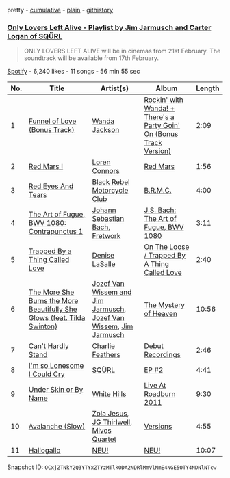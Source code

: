 pretty - [cumulative](/playlists/cumulative/0YX4v2yeHtc1Dz43CYfZub.md) - [plain](/playlists/plain/0YX4v2yeHtc1Dz43CYfZub) - [githistory](https://github.githistory.xyz/mackorone/spotify-playlist-archive/blob/main/playlists/plain/0YX4v2yeHtc1Dz43CYfZub)

### [Only Lovers Left Alive \- Playlist by Jim Jarmusch and Carter Logan of SQÜRL](https://open.spotify.com/playlist/0YX4v2yeHtc1Dz43CYfZub)

> ONLY LOVERS LEFT ALIVE will be in cinemas from 21st February\. The soundtrack will be available from 17th February.

[Spotify](https://open.spotify.com/user/spotify) - 6,240 likes - 11 songs - 56 min 55 sec

| No. | Title | Artist(s) | Album | Length |
|---|---|---|---|---|
| 1 | [Funnel of Love \(Bonus Track\)](https://open.spotify.com/track/56Q5bhJLNJa3I9nAByiZd1) | [Wanda Jackson](https://open.spotify.com/artist/5ZKMPRDHc7qElVJFh3uRqB) | [Rockin' with Wanda! + There's a Party Goin' On \(Bonus Track Version\)](https://open.spotify.com/album/3zvXcbuUy4YuOwWWC9ESYb) | 2:09 |
| 2 | [Red Mars I](https://open.spotify.com/track/0AK0FD89YWidzJzzkIkWim) | [Loren Connors](https://open.spotify.com/artist/0Ovok6Sv05ajU7frIiAR0l) | [Red Mars](https://open.spotify.com/album/0py888G7caEMpLOVzxSrcJ) | 1:56 |
| 3 | [Red Eyes And Tears](https://open.spotify.com/track/3pvTTAniXOLKWWtXn5sViP) | [Black Rebel Motorcycle Club](https://open.spotify.com/artist/1tpXaFf2F55E7kVJON4j4G) | [B.R.M.C.](https://open.spotify.com/album/5abOBUmWegGxl1YUi28ovw) | 4:00 |
| 4 | [The Art of Fugue, BWV 1080: Contrapunctus 1](https://open.spotify.com/track/442zbdBZpIEOIM87JTVwcg) | [Johann Sebastian Bach](https://open.spotify.com/artist/5aIqB5nVVvmFsvSdExz408), [Fretwork](https://open.spotify.com/artist/4Ld6KhVOGRdto6GPGRdAhx) | [J.S\. Bach: The Art of Fugue, BWV 1080](https://open.spotify.com/album/0P5tFIBL8VDtQoP65dNLr7) | 3:11 |
| 5 | [Trapped By a Thing Called Love](https://open.spotify.com/track/4PdnMQMZFrzfnSMGhmMnGx) | [Denise LaSalle](https://open.spotify.com/artist/0GVO1kqJHVxOarPgex9K15) | [On The Loose / Trapped By A Thing Called Love](https://open.spotify.com/album/4kqVTlNuiKIcs4SiESC8nY) | 2:40 |
| 6 | [The More She Burns the More Beautifully She Glows \(feat\. Tilda Swinton\)](https://open.spotify.com/track/2tYEQzTqmf30l1gaLwLPNE) | [Jozef Van Wissem and Jim Jarmusch](https://open.spotify.com/artist/3fSbBzEDKAyFiaHMfk8GCQ), [Jozef Van Wissem](https://open.spotify.com/artist/1mC0FqPLboQUFfxYuthfdn), [Jim Jarmusch](https://open.spotify.com/artist/7uwCnAgRDUzftIAkJDFfdy) | [The Mystery of Heaven](https://open.spotify.com/album/6N8RtTHx9kdshBU24bY6w4) | 10:56 |
| 7 | [Can't Hardly Stand](https://open.spotify.com/track/6pvcLSybw3qzYyMgREfIaO) | [Charlie Feathers](https://open.spotify.com/artist/2EcNV0nlF6f6ZDtJJG2vKN) | [Debut Recordings](https://open.spotify.com/album/6Miad89tSouoxfeIIllEHW) | 2:46 |
| 8 | [I'm so Lonesome I Could Cry](https://open.spotify.com/track/4nSBtYK3vNVJ0V0lafDguJ) | [SQÜRL](https://open.spotify.com/artist/1UXCB5V3DpKjiTGkVodQYA) | [EP \#2](https://open.spotify.com/album/43RIGbGWjCCgxkQ8JnYGKv) | 4:41 |
| 9 | [Under Skin or By Name](https://open.spotify.com/track/6dQZRdkxQmxl8hZyVNbYS5) | [White Hills](https://open.spotify.com/artist/0ttvGAnfEC6KZLrljUdIyX) | [Live At Roadburn 2011](https://open.spotify.com/album/1fE5HCsMrSuCs0QhAMk9P6) | 9:30 |
| 10 | [Avalanche \(Slow\)](https://open.spotify.com/track/3DNqd6qoi8mwe0ROgQupP7) | [Zola Jesus](https://open.spotify.com/artist/78OKNrjc3BvniYTqvpOp6P), [JG Thirlwell](https://open.spotify.com/artist/50ltjTwfFz7h59pSAvxJeB), [Mivos Quartet](https://open.spotify.com/artist/4K3g1qJ73PGZgIQgAcgjQj) | [Versions](https://open.spotify.com/album/0A9pNEPGVCvpdgD7zYEck1) | 4:55 |
| 11 | [Hallogallo](https://open.spotify.com/track/5ten0WtejUB4F0lGVFStyE) | [NEU!](https://open.spotify.com/artist/2CqEOngQOOMstJupNn6Hmf) | [NEU!](https://open.spotify.com/album/217KPSzsO021HXtXJI2G11) | 10:07 |

Snapshot ID: `OCxjZTNkY2Q3YTYxZTYzMTlkODA2NDRlMmVlNmE4NGE5OTY4NDNlNTcw`
